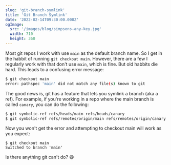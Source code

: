 ```yaml
---
slug: 'git-branch-symlink'
title: 'Git Branch Symlink'
date: '2022-02-14T09:30:00.000Z'
ogImage:
  src: '/images/blog/simpsons-any-key.jpg'
  width: 710
  height: 360
---
```


Most git repos I work with use `main` as the default branch name. So I get in the habbit of running `git checkout main`. However, there are a few I regularly work with that don't use `main`, which is fine. But old habbits die hard. This leads to a confusing error message:

```sh
$ git checkout main
error: pathspec 'main' did not match any file(s) known to git
```

The good news is, git has a feature that lets you symlink a branch (aka a ref). For example, if you're working in a repo where the main branch is called `canary`, you can do the following:

```sh
$ git symbolic-ref refs/heads/main refs/heads/canary
$ git symbolic-ref refs/remotes/origin/main refs/remotes/origin/canary
```

Now you won't get the error and attempting to checkout main will work as you expect:

```
$ git checkout main
Switched to branch 'main'
```

Is there anything git can't do? 😄
